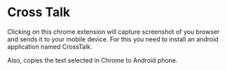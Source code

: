 # Cross Talk


Clicking on this chrome extension will capture screenshot of you browser and sends it to your mobile device. 
For this you need to install an android application named CrossTalk.

Also, copies the text selected in Chrome to Android phone.
